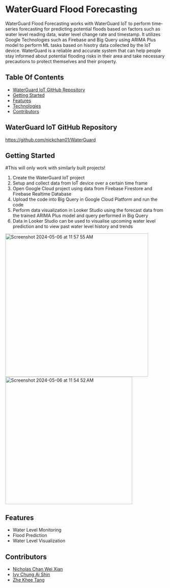 # WaterGuard Flood Forecasting

WaterGuard Flood Forecasting works with WaterGuard IoT to perform time-series forecasting for predicting potential floods based on factors such as water level reading data, water level change rate and timestamp. 
It utilizes Google Technologies such as Firebase and Big Query using ARIMA Plus model to perform ML tasks based on hisotry data collected by the IoT device.
WaterGuard is a reliable and accurate system that can help people stay informed about potential flooding risks in their area and take necessary precautions to protect themselves and their property.

## Table Of Contents

- [WaterGuard IoT GitHub Repository](#waterguard-iot-github-repository)
- [Getting Started](#getting-started)
- [Features](#features)
- [Technologies](#technologies)
- [Contributors](#contributors)

## WaterGuard IoT GitHub Repository
https://github.com/nickchan01/WaterGuard

## Getting Started
#This will only work with similarly built projects!

1. Create the WaterGuard IoT project
2. Setup and collect data from IoT device over a certain time frame
3. Open Google Cloud project using data from Firebase Firestore and Firebase Realtime Database
4. Upload the code into Big Query in Google Cloud Platform and run the code
5. Perform data visualization in Looker Studio using the forecast data from the trained ARIMA Plus model and query performed in Big Query
6. Data in Looker Studio can be used to visualise upcoming water level prediction and to view past water level history and trends
   


<img width="450" alt="Screenshot 2024-05-06 at 11 57 55 AM" src="https://github.com/nickchan01/WaterGuard-Flood-Forecasting/assets/148427518/f8da5cbc-ec90-4460-9a17-04fbcf9f57fc">
<img width="400" alt="Screenshot 2024-05-06 at 11 54 52 AM" src="https://github.com/nickchan01/WaterGuard-Flood-Forecasting/assets/148427518/ae5c58f1-2ecb-4d7a-8f88-6603b2a44194">


## Features
- Water Level Monitoring
- Flood Prediction
- Water Level Visualization


## Contributors 
- [Nicholas Chan Wei Xian](https://github.com/nickchan01)
- [Ivy Chung Ai Shin](https://github.com/ICAS03)
- [Zhe Khee Tang](https://github.com/jackyt0303)

